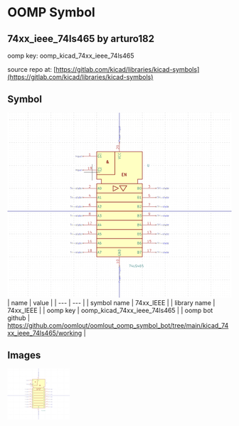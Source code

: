 # OOMP Symbol  
## 74xx_ieee_74ls465  by arturo182  
  
oomp key: oomp_kicad_74xx_ieee_74ls465  
  
source repo at: [https://gitlab.com/kicad/libraries/kicad-symbols](https://gitlab.com/kicad/libraries/kicad-symbols)  
## Symbol  
  
[![working.png](working_600.png)](working.png)  
| name | value | 
| --- | --- | 
| symbol name | 74xx_IEEE | 
| library name | 74xx_IEEE | 
| oomp key | oomp_kicad_74xx_ieee_74ls465 | 
| oomp bot github | https://github.com/oomlout/oomlout_oomp_symbol_bot/tree/main/kicad_74xx_ieee_74ls465/working | 
## Images  
  
[![working.png](working_140.png)](working.png)  
